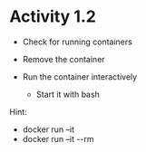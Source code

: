 # Activity 1.2

- Check for running containers

- Remove the container

- Run the container interactively
  - Start it with bash

Hint:
- docker run –it <image> <command>
- docker run –it --rm <image> <command>


